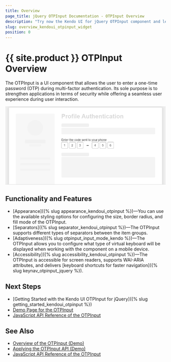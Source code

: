 ```yaml
---
title: Overview
page_title: jQuery OTPInput Documentation - OTPInput Overview
description: "Try now the Kendo UI for jQuery OTPInput component and learn more about the available functionalities."
slug: overview_kendoui_otpinput_widget
position: 0
---
```


# {{ site.product }} OTPInput Overview

The OTPInput is a UI component that allows the user to enter a one-time password (OTP) during multi-factor authentication. Its sole purpose is to strengthen applications in terms of security while offering a seamless user experience during user interaction.

![Kendo UI for jQuery OTPInput Overview](otpinput-overview.png)

## Functionality and Features

* [Appearance]({% slug appearance_kendoui_otpinput %})&mdash;You can use the available styling options for configuring the size, border radius, and fill mode of the OTPInput.
* [Separators]({% slug separator_kendoui_otpinput %})&mdash;The OTPInput supports different types of separators between the item groups.
* [Adaptiveness]({% slug otpinput_input_mode_kendo %})&mdash;The OTPInput allows you to configure what type of virtual keyboard will be displayed when working with the component on a mobile device.
* [Accessibility]({% slug accessibility_kendoui_otpinput %})&mdash;The OTPInput is accessible for screen readers, supports WAI-ARIA attributes, and delivers [keyboard shortcuts for faster navigation]({% slug keynav_otpinput_jquery %}).

## Next Steps

* [Getting Started with the Kendo UI OTPInput for jQuery]({% slug getting_started_kendoui_otpinput %})
* [Demo Page for the OTPInput](https://demos.telerik.com/kendo-ui/otpinput/index)
* [JavaScript API Reference of the OTPInput](/api/javascript/ui/otpinput)

## See Also

* [Overview of the OTPInput (Demo)](https://demos.telerik.com/kendo-ui/otpinput/index) 
* [Applying the OTPInput API (Demo)](https://demos.telerik.com/kendo-ui/otpinput/api)
* [JavaScript API Reference of the OTPInput](/api/javascript/ui/otpinput) 

